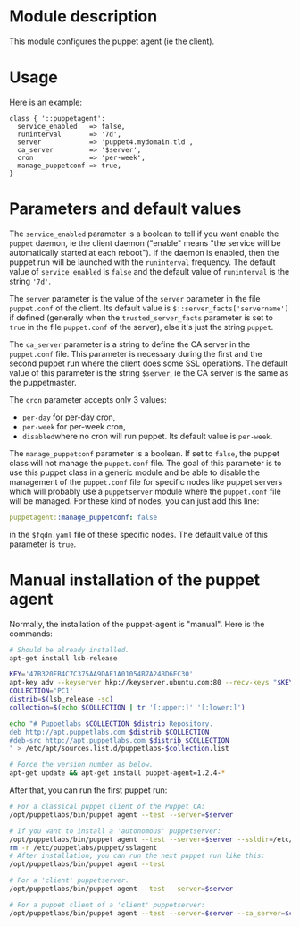 # Module description

This module configures the puppet agent (ie the client).




# Usage

Here is an example:

```puppet
class { '::puppetagent':
  service_enabled   => false,
  runinterval       => '7d',
  server            => 'puppet4.mydomain.tld',
  ca_server         => '$server',
  cron              => 'per-week',
  manage_puppetconf => true,
}
```




# Parameters and default values

The `service_enabled` parameter is a boolean to tell
if you want enable the `puppet` daemon, ie the client
daemon ("enable" means "the service will be automatically
started at each reboot"). If the daemon is enabled, then
the puppet run will be launched with the `runinterval`
frequency. The default value of `service_enabled` is
`false` and the default value of `runinterval` is
the string `'7d'`.

The `server` parameter is the value of the `server`
parameter in the file `puppet.conf` of the client.
Its default value is `$::server_facts['servername']`
if defined (generally when the `trusted_server_facts`
parameter is set to `true` in the file `puppet.conf`
of the server), else it's just the string `puppet`.

The `ca_server` parameter is a string to define the CA
server in the `puppet.conf` file. This parameter is
necessary during the first and the second puppet run where
the client does some SSL operations. The default value of
this parameter is the string `$server`, ie the CA server is
the same as the puppetmaster.

The `cron` parameter accepts only 3 values:
- `per-day` for per-day cron,
- `per-week` for per-week cron,
- `disabled`where no cron will run puppet.
Its default value is `per-week`.

The `manage_puppetconf` parameter is a boolean. If set
to `false`, the puppet class will not manage the
`puppet.conf` file. The goal of this parameter is to
use this puppet class in a generic module and be able
to disable the management of the `puppet.conf` file
for specific nodes like puppet servers which will
probably use a `puppetserver` module where the
`puppet.conf` file will be managed. For these kind
of nodes, you can just add this line:

```yaml
puppetagent::manage_puppetconf: false
```

in the `$fqdn.yaml` file of these specific nodes.
The default value of this parameter is `true`.




# Manual installation of the puppet agent

Normally, the installation of the puppet-agent is "manual".
Here is the commands:

```sh
# Should be already installed.
apt-get install lsb-release

KEY='47B320EB4C7C375AA9DAE1A01054B7A24BD6EC30'
apt-key adv --keyserver hkp://keyserver.ubuntu.com:80 --recv-keys "$KEY"
COLLECTION='PC1'
distrib=$(lsb_release -sc)
collection=$(echo $COLLECTION | tr '[:upper:]' '[:lower:]')

echo "# Puppetlabs $COLLECTION $distrib Repository.
deb http://apt.puppetlabs.com $distrib $COLLECTION
#deb-src http://apt.puppetlabs.com $distrib $COLLECTION
" > /etc/apt/sources.list.d/puppetlabs-$collection.list

# Force the version number as below.
apt-get update && apt-get install puppet-agent=1.2.4-*
```

After that, you can run the first puppet run:

```sh
# For a classical puppet client of the Puppet CA:
/opt/puppetlabs/bin/puppet agent --test --server=$server

# If you want to install a 'autonomous' puppetserver:
/opt/puppetlabs/bin/puppet agent --test --server=$server --ssldir=/etc/puppetlabs/puppet/sslagent
rm -r /etc/puppetlabs/puppet/sslagent
# After installation, you can run the next puppet run like this:
/opt/puppetlabs/bin/puppet agent --test

# For a 'client' puppetserver.
/opt/puppetlabs/bin/puppet agent --test --server=$server

# For a puppet client of a 'client' puppetserver:
/opt/puppetlabs/bin/puppet agent --test --server=$server --ca_server=$ca_server
```




